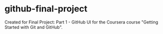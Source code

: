 # github-final-project
Created for Final Project: Part 1 - GitHub UI  for the Coursera course "Getting Started with Git and GitHub".
